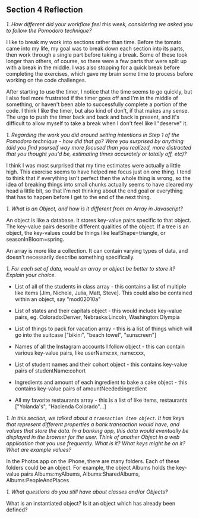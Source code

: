 ## Section 4 Reflection

*1. How different did your workflow feel this week, considering we asked you to follow the Pomodoro technique?*

I like to break my work into sections rather than time. Before the tomato came into my life, my goal was to break down each section into its parts, then work through a single part before taking a break. Some of these took longer than others, of course, so there were a few parts that were split up with a break in the middle. I was also stopping for a quick break before completing the exercises, which gave my brain some time to process before working on the code challenges.

After starting to use the timer, I notice that the time seems to go quickly, but I also feel more frustrated if the timer goes off and I'm in the middle of something, or haven't been able to successfully complete a portion of the code. I think I like the timer, but also kind of don't, if that makes any sense. The urge to push the timer back and back and back is present, and it's difficult to allow myself to take a break when I don't feel like I "deserve" it.

*1. Regarding the work you did around setting intentions in Step 1 of the Pomodoro technique - how did that go? Were you surprised by anything (did you find yourself way more focused than you realized, more distracted that you thought you'd be, estimating times accurately or totally off, etc)?*

I think I was most surprised that my time estimates were actually a little high. This exercise seems to have helped me focus just on one thing. I tend to think that if everything isn't perfect then the whole thing is wrong, so the idea of breaking things into small chunks actually seems to have cleared my head a little bit, so that I'm not thinking about the end goal or everything that has to happen before I get to the end of the next thing.

*1. What is an Object, and how is it different from an Array in Javascript?*

An object is like a database. It stores key-value pairs specific to that object. The key-value pairs describe different qualities of the object. If a tree is an object, the key-values could be things like leafShape=triangle, or seasonInBloom=spring.

An array is more like a collection. It can contain varying types of data, and doesn't necessarily describe something specifically.

*1. For each set of data, would an array or object be better to store it? Explain your choice.*

  * List of all of the students in class
    array - this contains a list of multiple like items [Jim, Nichele, Julia, Matt, Steve]. This could also be contained within an object, say "mod02010a"

  * List of states and their capitals
    object - this would include key-value pairs, eg. Colorado:Denver, Nebraska:Lincoln, Washington:Olympia

  * List of things to pack for vacation
    array - this is a list of things which will go into the suitcase ["bikini", "beach towel", "sunscreen"]

  * Names of all the Instagram accounts I follow
    object - this can contain various key-value pairs, like userName:xx, name:xxx,

  * List of student names and their cohort
    object - this contains key-value pairs of studentName:cohort

  * Ingredients and amount of each ingredient to bake a cake
    object - this contains key-value pairs of amountNeeded:ingredient

  * All my favorite restaurants
    array - this is a list of like items, restaurants ["Yolanda's", "Hacienda Colorado"...]

*1. In this section, we talked about a `transaction item object`. It has keys that represent different properties a bank transaction would have, and values that store the data. In a banking app, this data would eventually be displayed in the browser for the user. Think of another Object in a web application that you use frequently. What is it? What keys might be on it? What are example values?*

In the Photos app on the iPhone, there are many folders. Each of these folders could be an object. For example, the object Albums holds the key-value pairs Albums:myAlbums, Albums:SharedAlbums, Albums:PeopleAndPlaces

*1. What questions do you still have about classes and/or Objects?*

What is an instantiated object? Is it an object which has already been defined? 
